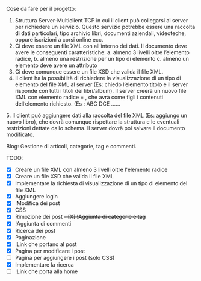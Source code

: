 Cose da fare per il progetto:
1. Struttura Server-Multiclient TCP in cui il client può collegarsi al server per richiedere
un servizio. Questo servizio potrebbe essere una raccolta di dati particolari, tipo
archivio libri, documenti aziendali, videoteche, oppure iscrizioni a corsi online ecc.
2. Ci deve essere un file XML con all’interno dei dati. Il documento deve avere le
conseguenti caratteristiche:
a. almeno 3 livelli oltre l’elemento radice,
b. almeno una restrizione per un tipo di elemento
c. almeno un elemento deve avere un attributo
3. Ci deve comunque essere un file XSD che valida il file XML.
4. Il client ha la possibilità di richiedere la visualizzazione di un tipo di elemento del file
XML al server (Es: chiedo l’elemento titolo e il server risponde con tutti i titoli dei
libri/album). Il server creerà un nuovo file XML con elemento radice = <richiesta>,
che avrà come figli i contenuti dell’elemento richiesto.
(Es
<richiesta>:
<titolo>ABC</titolo>
<titolo>DCE</titolo>
……
</richiesta>
5. Il client può aggiungere dati alla raccolta del file XML (Es: aggiungo un nuovo libro),
che dovrà comunque rispettare la struttura e le eventuali restrizioni dettate dallo
schema. Il server dovrà poi salvare il documento modificato.

Blog: Gestione di articoli, categorie, tag e commenti.



TODO:
- [X] Creare un file XML con almeno 3 livelli oltre l'elemento radice
- [X] Creare un file XSD che valida il file XML
- [X] Implementare la richiesta di visualizzazione di un tipo di elemento del file XML
- [X] Aggiungere login
- [X] !Modifica dei post
- [X] CSS
- [X] Rimozione dei post
~~- [X] !Aggiunta di categorie e tag~~
- [X] !Aggiunta di commenti
- [X] Ricerca dei post
- [X] Paginazione
- [X] !Link che portano al post
- [X] Pagina per modificare i post
- [ ] Pagina per aggiungere i post (solo CSS)
- [X] Implementare la ricerca
- [ ] !Link che porta alla home